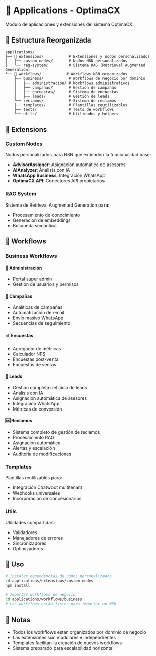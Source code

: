 # 🚀 Applications - OptimaCX

Módulo de aplicaciones y extensiones del sistema OptimaCX.

## 📁 Estructura Reorganizada

```
applications/
├── 🔧 extensions/           # Extensiones y nodos personalizados
│   ├── custom-nodes/       # Nodos N8N personalizados
│   └── rag-system/         # Sistema RAG (Retrieval Augmented Generation)
└── 🔄 workflows/           # Workflows N8N organizados
    ├── business/           # Workflows de negocio por dominio
    │   ├── administracion/ # Workflows administrativos
    │   ├── campañas/       # Gestión de campañas
    │   ├── encuestas/      # Sistema de encuestas
    │   ├── leads/          # Gestión de leads
    └── reclamos/           # Sistema de reclamos
    ├── templates/          # Plantillas reutilizables
    ├── tests/              # Tests de workflows
    └── utils/              # Utilidades y helpers
```

## 🔧 Extensions

### Custom Nodes
Nodos personalizados para N8N que extienden la funcionalidad base:
- **AdvisorAssigner**: Asignación automática de asesores
- **AIAnalyzer**: Análisis con IA
- **WhatsApp Business**: Integración WhatsApp
- **OptimaCX API**: Conectores API propietarios

### RAG System
Sistema de Retrieval Augmented Generation para:
- Procesamiento de conocimiento
- Generación de embeddings
- Búsqueda semántica

## 🔄 Workflows

### Business Workflows

#### 👥 **Administración**
- Portal super admin
- Gestión de usuarios y permisos

#### 📢 **Campañas**
- Analíticas de campañas
- Automatización de email
- Envío masivo WhatsApp
- Secuencias de seguimiento

#### 📊 **Encuestas**
- Agregador de métricas
- Calculador NPS
- Encuestas post-venta
- Encuestas de ventas

#### 🎯 **Leads**
- Gestión completa del ciclo de leads
- Análisis con IA
- Asignación automática de asesores
- Integración WhatsApp
- Métricas de conversión

#### 🆘 **Reclamos**
- Sistema completo de gestión de reclamos
- Procesamiento RAG
- Asignación automática
- Alertas y escalación
- Auditoría de modificaciones

### Templates
Plantillas reutilizables para:
- Integración Chatwoot multitenant
- Webhooks universales
- Incorporación de concesionarios

### Utils
Utilidades compartidas:
- Validadores
- Manejadores de errores
- Sincronizadores
- Optimizadores

## 🚀 Uso

```bash
# Instalar dependencias de nodos personalizados
cd applications/extensions/custom-nodes
npm install

# Importar workflows de negocio
cd applications/workflows/business
# Los workflows están listos para importar en N8N
```

## 📝 Notas

- Todos los workflows están organizados por dominio de negocio
- Las extensiones son modulares e independientes
- Templates facilitan la creación de nuevos workflows
- Sistema preparado para escalabilidad horizontal
